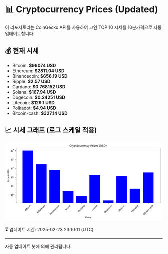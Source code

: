 
# 📊 Cryptocurrency Prices (Updated)

이 리포지토리는 CoinGecko API를 사용하여 코인 TOP 10 시세를 10분가격으로 자동 업데이트합니다.

## 💰 현재 시세
- Bitcoin: **$96074 USD**
- Ethereum: **$2811.04 USD**
- Binancecoin: **$656.19 USD**
- Ripple: **$2.57 USD**
- Cardano: **$0.768152 USD**
- Solana: **$167.94 USD**
- Dogecoin: **$0.24251 USD**
- Litecoin: **$129.1 USD**
- Polkadot: **$4.94 USD**
- Bitcoin-cash: **$327.14 USD**

## 📈 시세 그래프 (로그 스케일 적용)
![Crypto Prices](crypto_prices.png)

⏳ 업데이트 시간: 2025-02-23 23:10:11 (UTC)

---
자동 업데이트 봇에 의해 관리됩니다.
